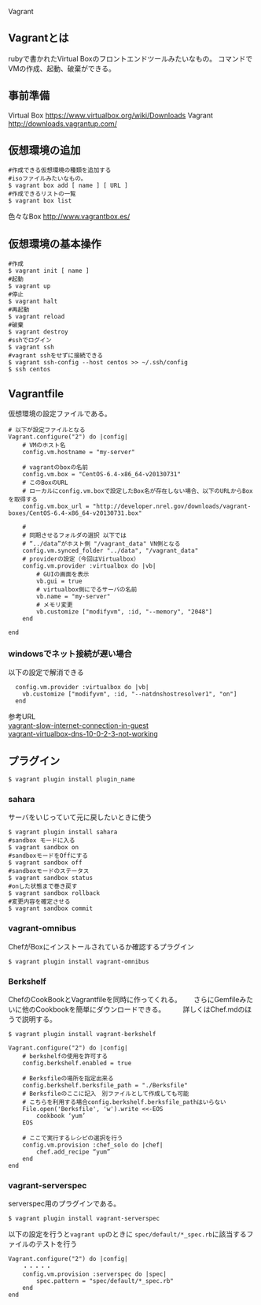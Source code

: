 Vagrant

## Vagrantとは
rubyで書かれたVirtual Boxのフロントエンドツールみたいなもの。
コマンドでVMの作成、起動、破棄ができる。

## 事前準備
Virtual Box
https://www.virtualbox.org/wiki/Downloads
Vagrant
http://downloads.vagrantup.com/

## 仮想環境の追加

```
#作成できる仮想環境の種類を追加する
#isoファイルみたいなもの。
$ vagrant box add [ name ] [ URL ]
#作成できるリストの一覧
$ vagrant box list
```

色々なBox
http://www.vagrantbox.es/

## 仮想環境の基本操作

```
#作成
$ vagrant init [ name ]
#起動
$ vagrant up
#停止
$ vagrant halt
#再起動
$ vagrant reload
#破棄
$ vagrant destroy
#sshでログイン
$ vagrant ssh
#vagrant sshをせずに接続できる
$ vagrant ssh-config --host centos >> ~/.ssh/config
$ ssh centos
```

## Vagrantfile

仮想環境の設定ファイルである。

```
# 以下が設定ファイルとなる
Vagrant.configure("2") do |config|
	# VMのホスト名
	config.vm.hostname = "my-server"

	# vagrantのboxの名前
	config.vm.box = "CentOS-6.4-x86_64-v20130731"
	# このBoxのURL
	# ローカルにconfig.vm.boxで設定したBox名が存在しない場合、以下のURLからBoxを取得する
	config.vm.box_url = "http://developer.nrel.gov/downloads/vagrant-boxes/CentOS-6.4-x86_64-v20130731.box"

	# 
	# 同期させるフォルダの選択 以下では 
	# “../data”がホスト側 "/vagrant_data" VN側となる
	config.vm.synced_folder "../data", "/vagrant_data"
	# providerの設定（今回はVirtualbox）
	config.vm.provider :virtualbox do |vb|
		# GUIの画面を表示
		vb.gui = true	
		# virtualbox側にでるサーバの名前
		vb.name = "my-server"
		# メモリ変更
		vb.customize ["modifyvm", :id, "--memory", "2048"]
	end

end
```

### windowsでネット接続が遅い場合

以下の設定で解消できる  

```
  config.vm.provider :virtualbox do |vb|
    vb.customize ["modifyvm", :id, "--natdnshostresolver1", "on"]
  end
```

参考URL  
[vagrant-slow-internet-connection-in-guest](http://serverfault.com/questions/495914/vagrant-slow-internet-connection-in-guest)  
[vagrant-virtualbox-dns-10-0-2-3-not-working](http://serverfault.com/questions/453185/vagrant-virtualbox-dns-10-0-2-3-not-working)  


## プラグイン  

```
$ vagrant plugin install plugin_name
```
  
### sahara
サーバをいじっていて元に戻したいときに使う  

```
$ vagrant plugin install sahara
#sandbox モードに入る
$ vagrant sandbox on
#sandboxモードをOffにする
$ vagrant sandbox off
#sandboxモードのステータス
$ vagrant sandbox status
#onした状態まで巻き戻す
$ vagrant sandbox rollback
#変更内容を確定させる
$ vagrant sandbox commit
```

### vagrant-omnibus  
ChefがBoxにインストールされているか確認するプラグイン

```
$ vagrant plugin install vagrant-omnibus
```

### Berkshelf  
ChefのCookBookとVagrantfileを同時に作ってくれる。　　
さらにGemfileみたいに他のCookbookを簡単にダウンロードできる。  　　
詳しくはChef.mdのほうで説明する。  

```
$ vagrant plugin install vagrant-berkshelf
```

```Vagrantfile
Vagrant.configure("2") do |config|
	# berkshelfの使用を許可する
	config.berkshelf.enabled = true

	# Berksfileの場所を指定出来る
	config.berkshelf.berksfile_path = "./Berksfile"
	# Berksfileのここに記入　別ファイルとして作成しても可能
	# こちらを利用する場合config.berkshelf.berksfile_pathはいらない
  	File.open('Berksfile', 'w').write <<-EOS
    	cookbook ‘yum’
  	EOS

	# ここで実行するレシピの選択を行う
  	config.vm.provision :chef_solo do |chef|
    	chef.add_recipe “yum”
  	end
end

```

### vagrant-serverspec

serverspec用のプラグインである。

```
$ vagrant plugin install vagrant-serverspec
```

以下の設定を行うと`vagrant up`のときに
`spec/default/*_spec.rb`に該当するファイルのテストを行う

```
Vagrant.configure("2") do |config|
	・・・・・
	config.vm.provision :serverspec do |spec|
		spec.pattern = "spec/default/*_spec.rb"
  	end
end
```


